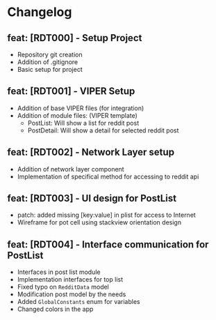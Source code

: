 # Changelog

## feat: [RDT000] - Setup Project
- Repository git creation
- Addition of .gitignore
- Basic setup for project

## feat: [RDT001] - VIPER Setup
- Addition of base VIPER files (for integration)
- Addition of module files: (VIPER template)
  - PostList: Will show a list for reddit post
  - PostDetail: Will show a detail for selected reddit post

## feat: [RDT002] - Network Layer setup
- Addition of network layer component
- Implementation of specifical method for accessing to reddit api

## feat: [RDT003] - UI design for PostList
- patch: added missing [key:value] in plist for access to Internet
- Wireframe for pot cell using stackview orientation design

## feat: [RDT004] - Interface communication for PostList
- Interfaces in post list module
- Implementation interfaces for top list
- Fixed typo on `RedditData` model
- Modification post model by the needs
- Added `GlobalConstants` enum for variables
- Changed colors in the app


